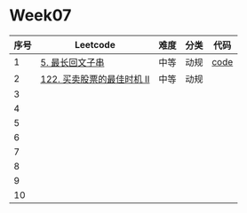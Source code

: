 # Week07

| 序号 | Leetcode                                                     | 难度 | 分类 | 代码                                                         |
| ---- | ------------------------------------------------------------ | ---- | ---- | ------------------------------------------------------------ |
| 1    | [5. 最长回文子串](https://leetcode.cn/problems/longest-palindromic-substring/) | 中等 | 动规 | [code](https://github.com/zhj6422/LeetcodeHomework/blob/main/week07/5.%20%E6%9C%80%E9%95%BF%E5%9B%9E%E6%96%87%E5%AD%90%E4%B8%B2.java) |
| 2    | [122. 买卖股票的最佳时机 II](https://leetcode.cn/problems/best-time-to-buy-and-sell-stock-ii/) | 中等 | 动规 |                                                              |
| 3    |                                                              |      |      |                                                              |
| 4    |                                                              |      |      |                                                              |
| 5    |                                                              |      |      |                                                              |
| 6    |                                                              |      |      |                                                              |
| 7    |                                                              |      |      |                                                              |
| 8    |                                                              |      |      |                                                              |
| 9    |                                                              |      |      |                                                              |
| 10   |                                                              |      |      |                                                              |

